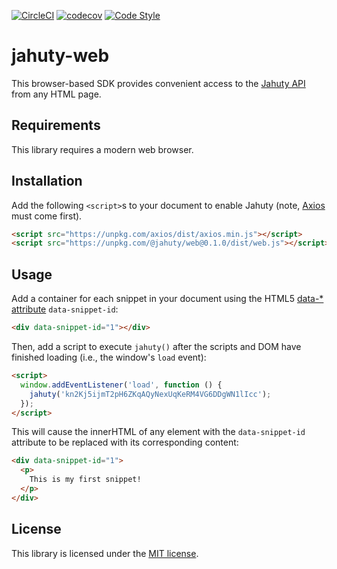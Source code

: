 [![CircleCI](https://circleci.com/gh/jahuty/jahuty-web.svg?style=svg)](https://circleci.com/gh/jahuty/jahuty-web) [![codecov](https://codecov.io/gh/jahuty/jahuty-web/branch/master/graph/badge.svg?token=3NBRW34P6N)](https://codecov.io/gh/jahuty/jahuty-web) [![Code Style](https://badgen.net/badge/code%20style/airbnb/ff5a5f?icon=airbnb)](https://github.com/airbnb/javascript)

# jahuty-web

This browser-based SDK provides convenient access to the [Jahuty API](https://docs.jahuty.com/api) from any HTML page.

## Requirements

This library requires a modern web browser.

## Installation

Add the following `<script>`s to your document to enable Jahuty (note, [Axios](https://github.com/axios/axios) must come first).

```html
<script src="https://unpkg.com/axios/dist/axios.min.js"></script>
<script src="https://unpkg.com/@jahuty/web@0.1.0/dist/web.js"></script>
```

## Usage

Add a container for each snippet in your document using the HTML5 [data-* attribute](https://developer.mozilla.org/en-US/docs/Web/HTML/Global_attributes/data-*) `data-snippet-id`:

```html
<div data-snippet-id="1"></div>
```

Then, add a script to execute `jahuty()` after the scripts and DOM have finished loading (i.e., the window's `load` event):

```html
<script>
  window.addEventListener('load', function () {
    jahuty('kn2Kj5ijmT2pH6ZKqAQyNexUqKeRM4VG6DDgWN1lIcc');
  });
</script>
```

This will cause the innerHTML of any element with the `data-snippet-id` attribute to be replaced with its corresponding content:

```html
<div data-snippet-id="1">
  <p>
    This is my first snippet!
  </p>
</div>
```

## License

This library is licensed under the [MIT license](LICENSE).
